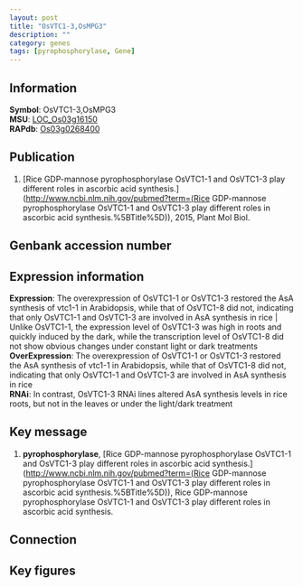 ```yaml
---
layout: post
title: "OsVTC1-3,OsMPG3"
description: ""
category: genes
tags: [pyrophosphorylase, Gene]
---
```


## Information
__Symbol__: OsVTC1-3,OsMPG3  
__MSU__: [LOC_Os03g16150](http://rice.plantbiology.msu.edu/cgi-bin/ORF_infopage.cgi?orf=LOC_Os03g16150)  
__RAPdb__: [Os03g0268400](http://rapdb.dna.affrc.go.jp/viewer/gbrowse_details/irgsp1?name=Os03g0268400)  

## Publication
1. [Rice GDP-mannose pyrophosphorylase OsVTC1-1 and OsVTC1-3 play different roles in ascorbic acid synthesis.](http://www.ncbi.nlm.nih.gov/pubmed?term=(Rice GDP-mannose pyrophosphorylase OsVTC1-1 and OsVTC1-3 play different roles in ascorbic acid synthesis.%5BTitle%5D)), 2015, Plant Mol Biol.

## Genbank accession number

## Expression information
__Expression__: The overexpression of OsVTC1-1 or OsVTC1-3 restored the AsA synthesis of vtc1-1 in Arabidopsis, while that of OsVTC1-8 did not, indicating that only OsVTC1-1 and OsVTC1-3 are involved in AsA synthesis in rice |  Unlike OsVTC1-1, the expression level of OsVTC1-3 was high in roots and quickly induced by the dark, while the transcription level of OsVTC1-8 did not show obvious changes under constant light or dark treatments  
__OverExpression__: The overexpression of OsVTC1-1 or OsVTC1-3 restored the AsA synthesis of vtc1-1 in Arabidopsis, while that of OsVTC1-8 did not, indicating that only OsVTC1-1 and OsVTC1-3 are involved in AsA synthesis in rice  
__RNAi__: In contrast, OsVTC1-3 RNAi lines altered AsA synthesis levels in rice roots, but not in the leaves or under the light/dark treatment  

## Key message
1. __pyrophosphorylase__, [Rice GDP-mannose pyrophosphorylase OsVTC1-1 and OsVTC1-3 play different roles in ascorbic acid synthesis.](http://www.ncbi.nlm.nih.gov/pubmed?term=(Rice GDP-mannose pyrophosphorylase OsVTC1-1 and OsVTC1-3 play different roles in ascorbic acid synthesis.%5BTitle%5D)), Rice GDP-mannose pyrophosphorylase OsVTC1-1 and OsVTC1-3 play different roles in ascorbic acid synthesis.

## Connection

## Key figures


